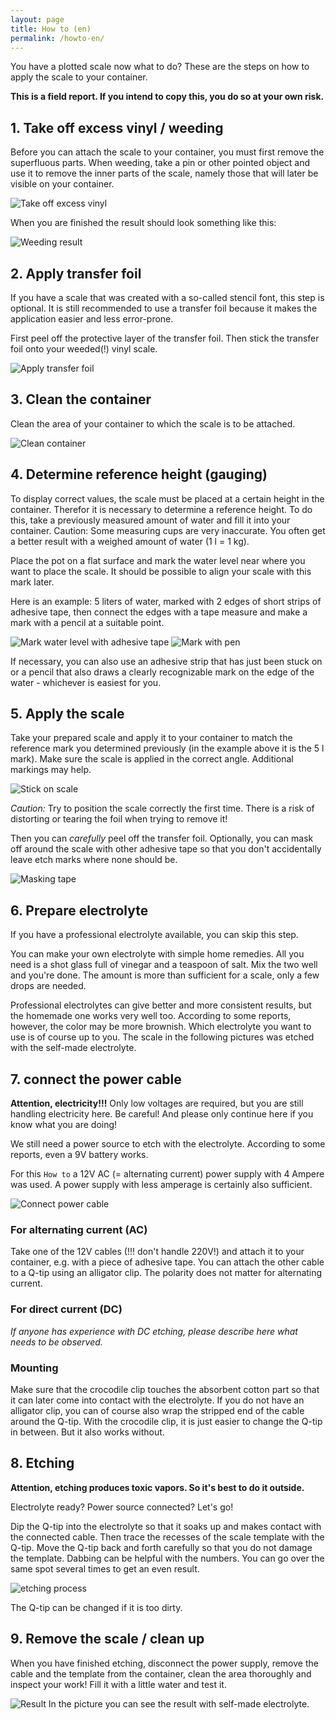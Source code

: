 ```yaml
---
layout: page
title: How to (en)
permalink: /howto-en/
---
```


You have a plotted scale now what to do? These are the steps on how to apply the scale to your container.

**This is a field report. If you intend to copy this, you do so at your own risk.**

## 1. Take off excess vinyl / weeding
Before you can attach the scale to your container, you must first remove the superfluous parts. When weeding, take a pin or other pointed object and use it to remove the inner parts of the scale, namely those that will later be visible on your container.

![Take off excess vinyl](/assets/img/howto-weeding.jpg)

When you are finished the result should look something like this:

![Weeding result](/assets/img/howto-weeding-finished.jpg)

## 2. Apply transfer foil
If you have a scale that was created with a so-called stencil font, this step is optional. It is still recommended to use a transfer foil because it makes the application easier and less error-prone.

First peel off the protective layer of the transfer foil. Then stick the transfer foil onto your weeded(!) vinyl scale.

![Apply transfer foil](/assets/img/howto-apply-transfer-foil.jpg)

## 3. Clean the container
Clean the area of your container to which the scale is to be attached.

![Clean container](/assets/img/howto-clean-container.jpg)

## 4. Determine reference height (gauging)
To display correct values, the scale must be placed at a certain height in the container. Therefor it is necessary to determine a reference height. To do this, take a previously measured amount of water and fill it into your container. Caution: Some measuring cups are very inaccurate. You often get a better result with a weighed amount of water (1 l = 1 kg).

Place the pot on a flat surface and mark the water level near where you want to place the scale. It should be possible to align your scale with this mark later.

Here is an example: 
5 liters of water, marked with 2 edges of short strips of adhesive tape, then connect the edges with a tape measure and make a mark with a pencil at a suitable point.

![Mark water level with adhesive tape](/assets/img/howto-reference-1.jpg)
![Mark with pen](/assets/img/howto-reference-2.jpg)

If necessary, you can also use an adhesive strip that has just been stuck on or a pencil that also draws a clearly recognizable mark on the edge of the water - whichever is easiest for you.

## 5. Apply the scale
Take your prepared scale and apply it to your container to match the reference mark you determined previously (in the example above it is the 5 l mark). Make sure the scale is applied in the correct angle. Additional markings may help.

![Stick on scale](/assets/img/howto-apply-scale.jpg)

*Caution:* Try to position the scale correctly the first time. There is a risk of distorting or tearing the foil when trying to remove it!

Then you can *carefully* peel off the transfer foil. Optionally, you can mask off around the scale with other adhesive tape so that you don't accidentally leave etch marks where none should be.

![Masking tape](/assets/img/howto-masking.jpg)

## 6. Prepare electrolyte
If you have a professional electrolyte available, you can skip this step.

You can make your own electrolyte with simple home remedies. All you need is a shot glass full of vinegar and a teaspoon of salt. Mix the two well and you're done. The amount is more than sufficient for a scale, only a few drops are needed.

Professional electrolytes can give better and more consistent results, but the homemade one works very well too. According to some reports, however, the color may be more brownish. Which electrolyte you want to use is of course up to you. The scale in the following pictures was etched with the self-made electrolyte.

## 7. connect the power cable
**Attention, electricity!!!** Only low voltages are required, but you are still handling electricity here. Be careful! And please only continue here if you know what you are doing!

We still need a power source to etch with the electrolyte. According to some reports, even a 9V battery works.

For this `How to` a 12V AC (= alternating current) power supply with 4 Ampere was used. A power supply with less amperage is certainly also sufficient.

![Connect power cable](/assets/img/howto-connect-cables.jpg)

### For alternating current (AC)
Take one of the 12V cables (!!! don't handle 220V!) and attach it to your container, e.g. with a piece of adhesive tape. You can attach the other cable to a Q-tip using an alligator clip. The polarity does not matter for alternating current.

### For direct current (DC)
*If anyone has experience with DC etching, please describe here what needs to be observed.*

### Mounting
Make sure that the crocodile clip touches the absorbent cotton part so that it can later come into contact with the electrolyte. If you do not have an alligator clip, you can of course also wrap the stripped end of the cable around the Q-tip. With the crocodile clip, it is just easier to change the Q-tip in between. But it also works without.

## 8. Etching
**Attention, etching produces toxic vapors. So it's best to do it outside.**

Electrolyte ready? Power source connected? Let's go!

Dip the Q-tip into the electrolyte so that it soaks up and makes contact with the connected cable. Then trace the recesses of the scale template with the Q-tip. Move the Q-tip back and forth carefully so that you do not damage the template. Dabbing can be helpful with the numbers. You can go over the same spot several times to get an even result.

![etching process](/assets/img/howto-etch.jpg)

The Q-tip can be changed if it is too dirty.

## 9. Remove the scale / clean up
When you have finished etching, disconnect the power supply, remove the cable and the template from the container, clean the area thoroughly and inspect your work! Fill it with a little water and test it.

![Result](/assets/img/howto-result.jpg)
In the picture you can see the result with self-made electrolyte.